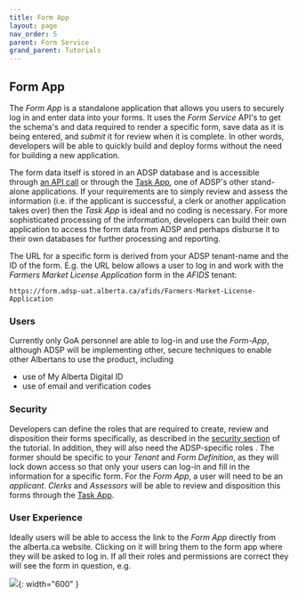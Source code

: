 ```yaml
---
title: Form App
layout: page
nav_order: 5
parent: Form Service
grand_parent: Tutorials
---
```


## Form App

The _Form App_ is a standalone application that allows you users to securely log in and enter data into your forms. It uses the _Form Service_ API's to get the schema's and data required to render a specific form, save data as it is being entered, and _submit_ it for review when it is complete. In other words, developers will be able to quickly build and deploy forms without the need for building a new application.

The form data itself is stored in an ADSP database and is accessible through [an API call](https://api.adsp-uat.alberta.ca/autotest/?urls.primaryName=Form%20service) or through the [Task App](/adsp-monorepo/tutorials/task-service/task-app.html), one of ADSP's other stand-alone applications. If your requirements are to simply review and assess the information (i.e. if the applicant is successful, a clerk or another application takes over) then the _Task App_ is ideal and no coding is necessary. For more sophisticated processing of the information, developers can build their own application to access the form data from ADSP and perhaps disburse it to their own databases for further processing and reporting.

The URL for a specific form is derived from your ADSP tenant-name and the ID of the form. E.g. the URL below allows a user to log in and work with the _Farmers Market License Application_ form in the _AFIDS_ tenant:

```
https://form.adsp-uat.alberta.ca/afids/Farmers-Market-License-Application
```

### Users

Currently only GoA personnel are able to log-in and use the _Form-App_, although ADSP will be implementing other, secure techniques to enable other Albertans to use the product, including

- use of My Alberta Digital ID
- use of email and verification codes

### Security

Developers can define the roles that are required to create, review and disposition their forms specifically, as described in the [security section](/adsp-monorepo/tutorials/task-service/security.html) of the tutorial. In addition, they will also need the ADSP-specific roles . The former should be specific to your _Tenant_ and _Form Definition_, as they will lock down access so that only your users can log-in and fill in the information for a specific form. For the _Form App_, a user will need to be an _applicant_. _Clerks_ and _Assessors_ will be able to review and disposition this forms through the [Task App](/adsp-monorepo/tutorials/task-service/task-app.html).

### User Experience

Ideally users will be able to access the link to the _Form App_ directly from the alberta.ca website. Clicking on it will bring them to the form app where they will be asked to log in. If all their roles and permissions are correct they will see the form in question, e.g.

![](/adsp-monorepo/assets/form-service/HelpExample.png){: width="600" }
